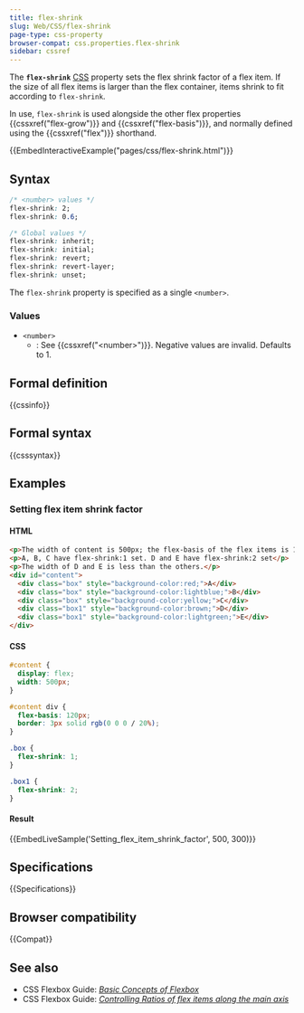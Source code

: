 ```yaml
---
title: flex-shrink
slug: Web/CSS/flex-shrink
page-type: css-property
browser-compat: css.properties.flex-shrink
sidebar: cssref
---
```



The **`flex-shrink`** [CSS](/en-US/docs/Web/CSS) property sets the flex shrink factor of a flex item. If the size of all flex items is larger than the flex container, items shrink to fit according to `flex-shrink`.

In use, `flex-shrink` is used alongside the other flex properties {{cssxref("flex-grow")}} and {{cssxref("flex-basis")}}, and normally defined using the {{cssxref("flex")}} shorthand.

{{EmbedInteractiveExample("pages/css/flex-shrink.html")}}

## Syntax

```css
/* <number> values */
flex-shrink: 2;
flex-shrink: 0.6;

/* Global values */
flex-shrink: inherit;
flex-shrink: initial;
flex-shrink: revert;
flex-shrink: revert-layer;
flex-shrink: unset;
```

The `flex-shrink` property is specified as a single `<number>`.

### Values

- `<number>`
  - : See {{cssxref("&lt;number&gt;")}}. Negative values are invalid. Defaults to 1.

## Formal definition

{{cssinfo}}

## Formal syntax

{{csssyntax}}

## Examples

### Setting flex item shrink factor

#### HTML

```html
<p>The width of content is 500px; the flex-basis of the flex items is 120px.</p>
<p>A, B, C have flex-shrink:1 set. D and E have flex-shrink:2 set</p>
<p>The width of D and E is less than the others.</p>
<div id="content">
  <div class="box" style="background-color:red;">A</div>
  <div class="box" style="background-color:lightblue;">B</div>
  <div class="box" style="background-color:yellow;">C</div>
  <div class="box1" style="background-color:brown;">D</div>
  <div class="box1" style="background-color:lightgreen;">E</div>
</div>
```

#### CSS

```css
#content {
  display: flex;
  width: 500px;
}

#content div {
  flex-basis: 120px;
  border: 3px solid rgb(0 0 0 / 20%);
}

.box {
  flex-shrink: 1;
}

.box1 {
  flex-shrink: 2;
}
```

#### Result

{{EmbedLiveSample('Setting_flex_item_shrink_factor', 500, 300)}}

## Specifications

{{Specifications}}

## Browser compatibility

{{Compat}}

## See also

- CSS Flexbox Guide: _[Basic Concepts of Flexbox](/en-US/docs/Web/CSS/CSS_flexible_box_layout/Basic_concepts_of_flexbox)_
- CSS Flexbox Guide: _[Controlling Ratios of flex items along the main axis](/en-US/docs/Web/CSS/CSS_flexible_box_layout/Controlling_ratios_of_flex_items_along_the_main_axis)_
